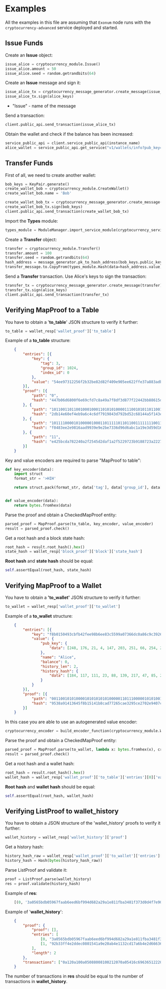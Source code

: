 # Examples

All the examples in this file are assuming that `Exonum` node runs with the
`cryptocurrency-advanced` service deployed and started.

## Issue Funds

Create an **Issue** object:

```python
issue_alice = cryptocurrency_module.Issue()  
issue_alice.amount = 50  
issue_alice.seed = random.getrandbits(64)
```

Create an **Issue** message and sign it:

```python
issue_alice_tx = cryptocurrency_message_generator.create_message(issue_alice)
issue_alice_tx.sign(alice_keys)
 ```

- "Issue" - name of the message

Send a transaction:

```python
client.public_api.send_transaction(issue_alice_tx)
```

Obtain the wallet and check if the balance has been increased:

```python
service_public_api = client.service_public_api(instance_name)
alice_wallet = service_public_api.get_service("v1/wallets/info?pub_key=" + alice_keys.public_key.hex()).json()
```

## Transfer Funds

First of all, we need to create another wallet:

```python
bob_keys = KeyPair.generate() 
create_wallet_bob = cryptocurrency_module.CreateWallet()  
create_wallet_bob.name = 'Bob'

create_wallet_bob_tx = cryptocurrency_message_generator.create_message(create_wallet_bob)  
create_wallet_bob_tx.sign(bob_keys)  
client.public_api.send_transaction(create_wallet_bob_tx)
```

Import the **Types** module:

```python
types_module = ModuleManager.import_service_module(cryptocurrency_service_name, 'types')
```

Create a **Transfer** object:

```python
transfer = cryptocurrency_module.Transfer()  
transfer.amount = 100  
transfer.seed = random.getrandbits(64)
hash_address = message_generator.pk_to_hash_address(bob_keys.public_key)
transfer_message.to.CopyFrom(types_module.Hash(data=hash_address.value))
```

Send a **Transfer** transaction. Use Alice's keys to sign the transaction:

```python
transfer_tx = cryptocurrency_message_generator.create_message(transfer)  
transfer_tx.sign(alice_keys)  
client.public_api.send_transaction(transfer_tx)
```

## Verifying MapProof to a Table

You have to obtain a '**to_table**' JSON structure to verify it further:

```python
to_table = wallet_resp['wallet_proof']['to_table']
```

Example of a **to_table** structure:

```json
    {
        "entries": [{
            "key": {
                "tag": 3,
                "group_id": 1024,
                "index_id": 0
            },
            "value": "54ee97312256f2b32be82d82f409e905ee622ffe37a883adb85df1b17837a01b"
        }],
        "proof": [{
            "path": "0",
            "hash": "447b06d6800f6e69cfd7c8a49a7f8df3d877f22442bb88615d9d74989ff3f2d5"
        }, {
            "path": "1011001101100100010001101010100001110010101101100110111001001101010011011001110101110100000011100000001101010011110000110011001110101111001011001001111111101101011100101010110100011101000110011001100000110111000010100000100111000001000010110101000000001010",
            "hash": "2db14e60ef4eb9a6c4c6df7919843d792bd52c68144a5f143eb70694652864e2"
        }, {
            "path": "1011110000101000001000110111110110110011111111001111101001101111011010100101101100111000010111100110000110100011100100100011001010001111110000101010001101000010100011000011011101110100011100011101111011100001011101011000000010011001101100001000111000000010",
            "hash": "f0483ee2e9816aad9939e9e2be7336d96d6abc1a19e3d59d16a500d1ba9c416f"
        }, {
            "path": "11",
            "hash": "e425bcda782240a2f2545d2daf1a2f5229723b9188723a222748c32ea9e0dd08"
        }]
    }
```

Key and value encoders are required to parse "MapProof to table":

```python
def key_encoder(data):
    import struct
    format_str = '>HIH'

    return struct.pack(format_str, data['tag'], data['group_id'], data['index_id'])


def value_encoder(data):
    return bytes.fromhex(data)
```

Parse the proof and obtain a CheckedMapProof entity:

```python
parsed_proof = MapProof.parse(to_table, key_encoder, value_encoder)
result = parsed_proof.check()
```

Get a root hash and a block state hash:

```python
root_hash = result.root_hash().hex()
state_hash = wallet_resp['block_proof']['block']['state_hash']
```

**Root hash** and **state hash** should be equal:

```python
self.assertEqual(root_hash, state_hash)
```

## Verifying MapProof to a Wallet

You have to obtain a **'to_wallet'** JSON structure to verify it further:

```python
to_wallet = wallet_resp['wallet_proof']['to_wallet']
```

Example of a **to_wallet** structure:

```json
    {
        "entries": [{
            "key": "f8b0150493cbfb42fee98b6ee83c5599a07366dc0a86c9c392668414ad8264bc",
            "value": {
                "pub_key": {
                    "data": [248, 176, 21, 4, 147, 203, 251, 66, 254, 233, 139, 110, 232, 60, 85, 153, 160, 115, 102, 220, 10, 134, 201, 195, 146, 102, 132, 20, 173, 130, 100, 188]
                },
                "name": "Alice",
                "balance": 0,
                "history_len": 2,
                "history_hash": {
                    "data": [184, 117, 111, 23, 88, 139, 217, 47, 85, 201, 248, 182, 26, 171, 59, 208, 164, 13, 173, 67, 207, 17, 236, 207, 250, 97, 79, 189, 13, 211, 164, 244]
                }
            }
        }],
        "proof": [{
            "path": "0011001010100001010101010100000110111000001010100100010010110100110111010111101100011101000100101010011001110001000100011011101100110111001001101011101110001011000000000000000111001000000110110000011011011100111100111011100110110000011111011100001100100110",
            "hash": "9538a91413645f8b15141b8cad77265cae3295ce2702e9407c5cd0f1ccd6de62"
        }]
    }
```

In this case you are able to use an autogenerated value encoder:

```python
cryptocurrency_encoder = build_encoder_function(cryptocurrency_module.Wallet)
```

Parse the proof and obtain a CheckedMapProof entity:

```python
parsed_proof = MapProof.parse(to_wallet, lambda x: bytes.fromhex(x), cryptocurrency_encoder)
result = parsed_proof.check()
```

Get a root hash and a wallet hash:

```python
root_hash = result.root_hash().hex()
wallet_hash = wallet_resp['wallet_proof']['to_table']['entries'][0]['value']
```

**Root hash** and **wallet hash** should be equal:

```python
self.assertEqual(root_hash, wallet_hash)
```

## Verifying ListProof to wallet_history

You have to obtain a JSON structure of the 'wallet_history' proofs to verify it further:

```python
wallet_history = wallet_resp['wallet_history']['proof']
```

Get a history hash:

```python
history_hash_raw = wallet_resp['wallet_proof']['to_wallet']['entries'][0]['value']['history_hash']['data']
history_hash = Hash(bytes(history_hash_raw))
```

Parse ListProof and validate it:

```python
proof = ListProof.parse(wallet_history)
res = proof.validate(history_hash)
```

Example of **res**:

```python
    [(0, '3a0565bdb05967faab6eed6bf994d682a29a1e811fba3481f373d0d4f7e90b22'), (1, '92b33ff4e2ddec0801541a9e20ab4e1132cd17a6b4e2d666368fa9bab0eb6542')]
```

Example of '**wallet_history**':

```json
    {
        "proof": {
            "proof": [],
            "entries": [
                [0, "3a0565bdb05967faab6eed6bf994d682a29a1e811fba3481f373d0d4f7e90b22"],
                [1, "92b33ff4e2ddec0801541a9e20ab4e1132cd17a6b4e2d666368fa9bab0eb6542"]
            ],
            "length": 2
        },
        "transactions": ["0a120a100a05088008100212070a05416c69636512220a20f8b0150493cbfb42fee98b6ee83c5599a07366dc0a86c9c392668414ad8264bc1a420a4031f65704d8e5d7ec40f41dfff7f36f7e0895163c69c462fc0ef1b66e043e308a772f0532fd4666722d5ed0712d83911dd49367b61642d089b0e8b806c5a0ef0e", "0a3a0a380a0308800812310a220a20be5cbc46803d37e3a728300541f1d8cd3b1cc4637776c7183b3e956fffe8c458106418a0fbf88cddf7f6b2880112220a20f8b0150493cbfb42fee98b6ee83c5599a07366dc0a86c9c392668414ad8264bc1a420a40a8d27095e75ad442300e16ca7caf78024a1bce7eabad8785fe2929afdf1b2b154947caa7424e9a95e954de5bf4fbbb165a1a24a637664dd94d289db43264ad0e"]
    }
```

The number of transactions in **res** should be equal to the number of transactions in **wallet_history**.
